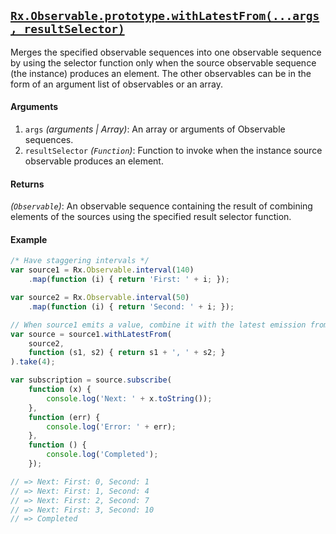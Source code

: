 ## [`Rx.Observable.prototype.withLatestFrom(...args, resultSelector)`](https://github.com/Reactive-Extensions/RxJS/blob/master/src/core/linq/observable/withlatestfrom.js)

Merges the specified observable sequences into one observable sequence by using the selector function only when the source observable sequence (the instance) produces an element. The other observables can be in the form of an argument list of observables or an array.

#### Arguments
1. `args` *(arguments | Array)*: An array or arguments of Observable sequences.
1. `resultSelector` *(`Function`)*: Function to invoke when the instance source observable produces an element.

#### Returns
*(`Observable`)*: An observable sequence containing the result of combining elements of the sources using the specified result selector function.

#### Example
```js
/* Have staggering intervals */
var source1 = Rx.Observable.interval(140)
    .map(function (i) { return 'First: ' + i; });

var source2 = Rx.Observable.interval(50)
    .map(function (i) { return 'Second: ' + i; });

// When source1 emits a value, combine it with the latest emission from source2.
var source = source1.withLatestFrom(
    source2,
    function (s1, s2) { return s1 + ', ' + s2; }
).take(4);

var subscription = source.subscribe(
    function (x) {
        console.log('Next: ' + x.toString());
    },
    function (err) {
        console.log('Error: ' + err);
    },
    function () {
        console.log('Completed');
    });

// => Next: First: 0, Second: 1
// => Next: First: 1, Second: 4
// => Next: First: 2, Second: 7
// => Next: First: 3, Second: 10
// => Completed
```